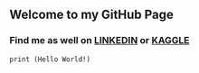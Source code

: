 ## Welcome to my GitHub Page

### Find me as well on [LINKEDIN](https://www.linkedin.com/in/gilmar-neves/) or [KAGGLE](https://www.kaggle.com/nevesgil)

```
print (Hello World!)
```
